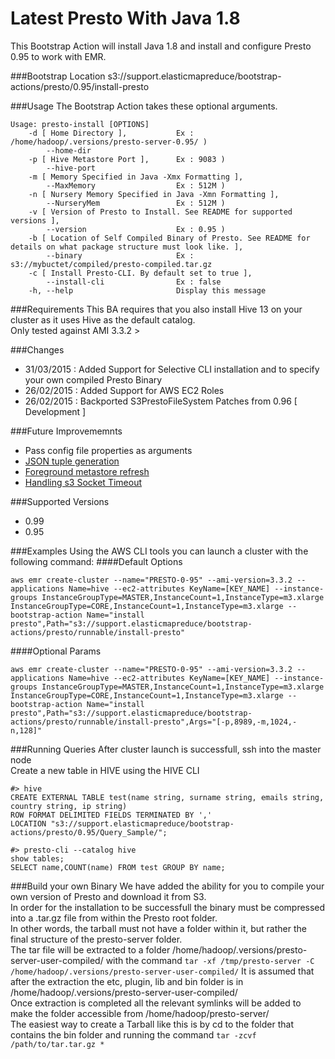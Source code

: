 Latest Presto With Java 1.8
==========================
This Bootstrap Action will install Java 1.8 and install and configure Presto 0.95 to work with EMR.

###Bootstrap Location
s3://support.elasticmapreduce/bootstrap-actions/presto/0.95/install-presto

###Usage
The Bootstrap Action takes these optional arguments. 
```
Usage: presto-install [OPTIONS]
    -d [ Home Directory ],           Ex : /home/hadoop/.versions/presto-server-0.95/ )
        --home-dir
    -p [ Hive Metastore Port ],      Ex : 9083 )
        --hive-port
    -m [ Memory Specified in Java -Xmx Formatting ],
        --MaxMemory                  Ex : 512M )
    -n [ Nursery Memory Specified in Java -Xmn Formatting ],
        --NurseryMem                 Ex : 512M )
    -v [ Version of Presto to Install. See README for supported versions ],
        --version                    Ex : 0.95 )
    -b [ Location of Self Compiled Binary of Presto. See README for details on what package structure must look like. ],
        --binary                     Ex : s3://mybuctet/compiled/presto-compiled.tar.gz
    -c [ Install Presto-CLI. By default set to true ],
        --install-cli                Ex : false
    -h, --help                       Display this message
```

###Requirements
This BA requires that you also install Hive 13 on your cluster as it uses Hive as the default catalog.  
Only tested against AMI 3.3.2 >

###Changes
- 31/03/2015 : Added Support for Selective CLI installation and to specify your own compiled Presto Binary
- 26/02/2015 : Added Support for AWS EC2 Roles 
- 26/02/2015 : Backported S3PrestoFileSystem Patches from 0.96 [ Development ]

###Future Improvememnts
- Pass config file properties as arguments
- [JSON tuple generation](https://github.com/facebook/presto/pull/1724)
- [Foreground metastore refresh](https://github.com/facebook/presto/pull/1744)
- [Handling s3 Socket Timeout](https://github.com/facebook/presto/pull/1478)

###Supported Versions
 - 0.99
 - 0.95

###Examples
Using the AWS CLI tools you can launch a cluster with the following command: 
####Default Options
```
aws emr create-cluster --name="PRESTO-0-95" --ami-version=3.3.2 --applications Name=hive --ec2-attributes KeyName=[KEY_NAME] --instance-groups InstanceGroupType=MASTER,InstanceCount=1,InstanceType=m3.xlarge InstanceGroupType=CORE,InstanceCount=1,InstanceType=m3.xlarge --bootstrap-action Name="install presto",Path="s3://support.elasticmapreduce/bootstrap-actions/presto/runnable/install-presto"
```

####Optional Params
```
aws emr create-cluster --name="PRESTO-0-95" --ami-version=3.3.2 --applications Name=hive --ec2-attributes KeyName=[KEY_NAME] --instance-groups InstanceGroupType=MASTER,InstanceCount=1,InstanceType=m3.xlarge InstanceGroupType=CORE,InstanceCount=1,InstanceType=m3.xlarge --bootstrap-action Name="install presto",Path="s3://support.elasticmapreduce/bootstrap-actions/presto/runnable/install-presto",Args="[-p,8989,-m,1024,-n,128]"
```

###Running Queries
After cluster launch is successfull, ssh into the master node   
Create a new table in HIVE using the HIVE CLI
```
#> hive
CREATE EXTERNAL TABLE test(name string, surname string, emails string, country string, ip string)
ROW FORMAT DELIMITED FIELDS TERMINATED BY ','
LOCATION "s3://support.elasticmapreduce/bootstrap-actions/presto/0.95/Query_Sample/";

#> presto-cli --catalog hive
show tables; 
SELECT name,COUNT(name) FROM test GROUP BY name;
```

###Build your own Binary
We have added the ability for you to compile your own version of Presto and download it from S3.  
In order for the installation to be successfull the binary must be compressed into a .tar.gz file from within the Presto root folder.  
In other words, the tarball must not have a folder within it, but rather the final structure of the presto-server folder.  
The tar file will be extracted to a folder /home/hadoop/.versions/presto-server-user-compiled/ with the command `tar -xf /tmp/presto-server -C /home/hadoop/.versions/presto-server-user-compiled/` 
It is assumed that after the extraction the etc, plugin, lib and bin folder is in /home/hadoop/.versions/presto-server-user-compiled/  
Once extraction is completed all the relevant symlinks will be added to make the folder accessible from /home/hadoop/presto-server/   
The easiest way to create a Tarball like this is by cd to the folder that contains the bin folder and running the command `tar -zcvf /path/to/tar.tar.gz *`  


